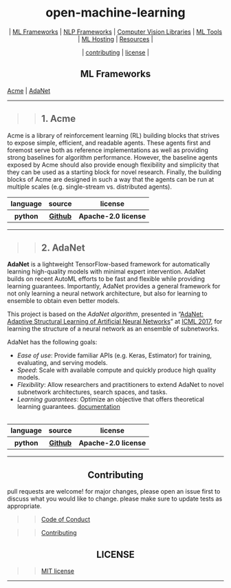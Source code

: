 <h1 align="center">open-machine-learning</h1>
<p align="center">| <a href="#ml-frem">ML Frameworks</a> | <a href="#npl-frem">NLP Frameworks</a> | <a href="#cvl">Computer Vision Libraries</a> | <a href="#mlt">ML Tools</a> | <a href="#mlh">ML Hosting</a> | <a href="#res">Resources</a> |</p>
<p align="center"> | <a href="#contributing">contributing</a> | <a href="license">license</a> | <a href=""></a> </p> 

<h2 align="center" id="ml-frem">ML Frameworks</h2>
<a href="#acme">Acme</a>  |  <a href="#AdaNet">AdaNet</a>

-----------------------------------------------------------

>> <h2 id="acme">1. Acme</h2>

Acme is a library of reinforcement learning (RL) building blocks that strives to expose simple, efficient, and readable agents. These agents first and foremost serve both as reference implementations as well as providing strong baselines for algorithm performance. However, the baseline agents exposed by Acme should also provide enough flexibility and simplicity that they can be used as a starting block for novel research. Finally, the building blocks of Acme are designed in such a way that the agents can be run at multiple scales (e.g. single-stream vs. distributed agents).

<table>
  <tr>
    <th>language</th>
    <th>source</th>
    <th>license</th>
  </tr>
   <tr>
    <th>python</th>
    <th><a href="https://github.com/deepmind/acme">Github</a></th>
    <th> Apache-2.0 license</th>
  </tr>
  <table>
  
  
  -----------------------------------------------------
  
  
>> <h2 id="AdaNet">2. AdaNet</h2> 

**AdaNet** is a lightweight TensorFlow-based framework for automatically learning high-quality models with minimal expert intervention. AdaNet builds on recent AutoML efforts to be fast and flexible while providing learning guarantees. Importantly, AdaNet provides a general framework for not only learning a neural network architecture, but also for learning to ensemble to obtain even better models.

This project is based on the _AdaNet algorithm_, presented in “[AdaNet: Adaptive Structural Learning of Artificial Neural Networks](http://proceedings.mlr.press/v70/cortes17a.html)” at [ICML 2017](https://icml.cc/Conferences/2017), for learning the structure of a neural network as an ensemble of subnetworks.

AdaNet has the following goals:

* _Ease of use_: Provide familiar APIs (e.g. Keras, Estimator) for training, evaluating, and serving models.
* _Speed_: Scale with available compute and quickly produce high quality models.
* _Flexibility_: Allow researchers and practitioners to extend AdaNet to novel subnetwork architectures, search spaces, and tasks.
* _Learning guarantees_: Optimize an objective that offers theoretical learning guarantees.
[documentation](https://adanet.readthedocs.io)

<table>
  <tr>
    <th>language</th>
    <th>source</th>
    <th>license</th>
  </tr>
   <tr>
    <th>python</th>
    <th><a href="https://github.com/tensorflow/adanet">Github</a></th>
    <th> Apache-2.0 license</th>
  </tr>
  <table>

---------------------------------------------------

<h2 align="center" id="contributing">Contributing</h2>

pull requests are welcome! for major changes, please open an issue first to discuss what you would like to change.
please make sure to update tests as appropriate.

>> [Code of Conduct](./code_of_conduct.md)

>> [Contributing](./contributing.md)

<h2 align="center" id="license">LICENSE</h2>

>> [MIT license](./LICENSE)

--------------------------------
